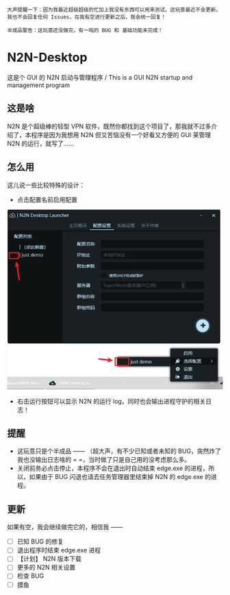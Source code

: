 ~~~
大声提醒一下：因为我最近超级超级的忙加上我没有东西可以用来测试，这玩意最近不会更新。
我也不会回复任何 Issues，在我有空进行更新之后，我会统一回复！
~~~
~~~
半成品警告：这玩意还没做完，有一吨的 BUG 和 基础功能未完成！
~~~

# N2N-Desktop
这是个 GUI 的 N2N 启动与管理程序 / This is a GUI N2N startup and management program

## 这是啥
N2N 是个超级棒的轻型 VPN 软件，既然你都找到这个项目了，那我就不过多介绍了，本程序是因为我想用 N2N 但又苦恼没有一个好看又方便的 GUI 莱管理 N2N 的运行，就写了……

## 怎么用
这儿说一些比较特殊的设计：

- 点击配置名前启用配置


![图片](Selech.png)


- 右击运行按钮可以显示 N2N 的运行 log，同时也会输出进程守护的相关日志！

## 提醒
- 这玩意只是个半成品 —— （超大声，有不少已知或者未知的 BUG，突然炸了我也没输出日志啥的 = =，当时做了只是自己用的没考虑那么多。
- 关闭前务必点击停止，本程序不会在退出时自动结束 edge.exe 的进程，所以，如果由于 BUG 闪退也请去任务管理器里结束掉 N2N 的 edge.exe 的进程。

## 更新
如果有空，我会继续做完它的，相信我 ——

- [ ] 已知 BUG 的修复
- [ ] 退出程序时结束 edge.exe 进程
- [ ] 【计划】 N2N 版本下载
- [ ] 更多的 N2N 相关设置
- [ ] 检查 BUG
- [ ] 摸鱼
